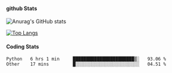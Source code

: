 #### github Stats
![Anurag's GitHub stats](https://github-readme-stats.vercel.app/api?username=reduhq&theme=react&show_icons=true&hide=contribs,prs)

[![Top Langs](https://github-readme-stats.vercel.app/api/top-langs/?username=reduhq&layout=compact&theme=react)](https://github.com/anuraghazra/github-readme-stats)

#### Coding Stats
<!--START_SECTION:waka-->

```text
Python   6 hrs 1 min     ███████████████████████▒░   93.06 %
Other    17 mins         █░░░░░░░░░░░░░░░░░░░░░░░░   04.51 %
```

<!--END_SECTION:waka-->